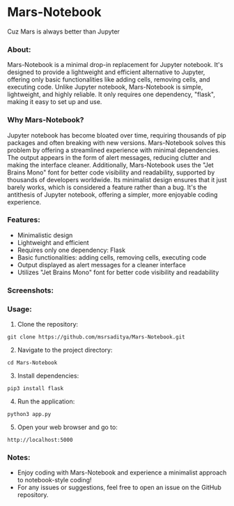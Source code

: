 # Mars-Notebook
Cuz Mars is always better than Jupyter

### About:
Mars-Notebook is a minimal drop-in replacement for Jupyter notebook. It's designed to provide a lightweight and efficient alternative to Jupyter, offering only basic functionalities like adding cells, removing cells, and executing code. Unlike Jupyter notebook, Mars-Notebook is simple, lightweight, and highly reliable. It only requires one dependency, "flask", making it easy to set up and use.

### Why Mars-Notebook?
Jupyter notebook has become bloated over time, requiring thousands of pip packages and often breaking with new versions. Mars-Notebook solves this problem by offering a streamlined experience with minimal dependencies. The output appears in the form of alert messages, reducing clutter and making the interface cleaner. Additionally, Mars-Notebook uses the "Jet Brains Mono" font for better code visibility and readability, supported by thousands of developers worldwide. Its minimalist design ensures that it just barely works, which is considered a feature rather than a bug. It's the antithesis of Jupyter notebook, offering a simpler, more enjoyable coding experience.

### Features:
- Minimalistic design
- Lightweight and efficient
- Requires only one dependency: Flask
- Basic functionalities: adding cells, removing cells, executing code
- Output displayed as alert messages for a cleaner interface
- Utilizes "Jet Brains Mono" font for better code visibility and readability

### Screenshots:

### Usage:
1. Clone the repository:
```
git clone https://github.com/msrsaditya/Mars-Notebook.git
```
2. Navigate to the project directory:
```
cd Mars-Notebook
```
3. Install dependencies:
```
pip3 install flask
```
4. Run the application:
```
python3 app.py
```
5. Open your web browser and go to:
```
http://localhost:5000
```

### Notes:
- Enjoy coding with Mars-Notebook and experience a minimalist approach to notebook-style coding!
- For any issues or suggestions, feel free to open an issue on the GitHub repository.

```
